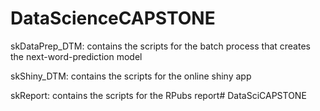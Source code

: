 # DataScienceCAPSTONE 

skDataPrep_DTM: contains the scripts for the batch process that creates the next-word-prediction model

skShiny_DTM: contains the scripts for the online shiny app

skReport: contains the scripts for the RPubs report# DataSciCAPSTONE 
